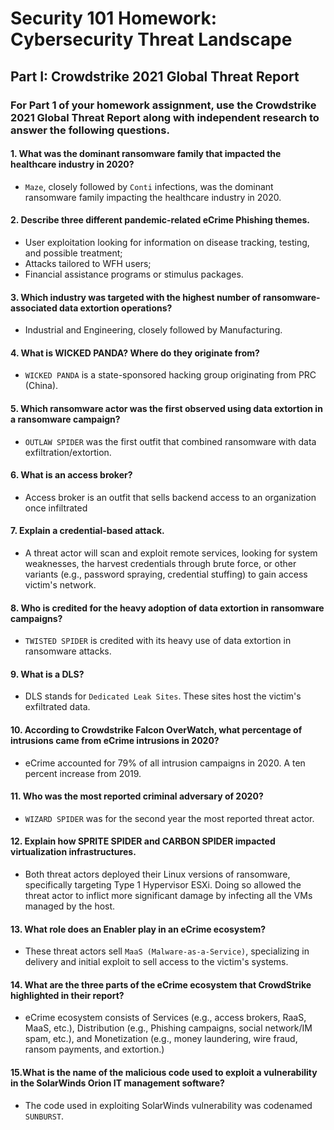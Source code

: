 # Security 101 Homework: Cybersecurity Threat Landscape
## Part I: Crowdstrike 2021 Global Threat Report
### For Part 1 of your homework assignment, use the Crowdstrike 2021 Global Threat Report along with independent research to answer the following questions.
#### **1. What was the dominant ransomware family that impacted the healthcare industry in 2020?**

* `Maze`, closely followed by `Conti` infections, was the dominant ransomware family impacting the healthcare industry in 2020.

#### **2. Describe three different pandemic-related eCrime Phishing themes.**

* User exploitation looking for information on disease tracking, testing, and possible treatment;
* Attacks tailored to WFH users;
* Financial assistance programs or stimulus packages.

#### **3. Which industry was targeted with the highest number of ransomware-associated data extortion operations?**

* Industrial and Engineering, closely followed by Manufacturing.

#### **4. What is WICKED PANDA? Where do they originate from?**

* `WICKED PANDA` is a state-sponsored hacking group originating from PRC (China).

#### **5. Which ransomware actor was the first observed using data extortion in a ransomware campaign?**

* `OUTLAW SPIDER` was the first outfit that combined ransomware with data exfiltration/extortion.

#### **6. What is an access broker?**

* Access broker is an outfit that sells backend access to an organization once infiltrated

#### **7. Explain a credential-based attack.**

* A threat actor will scan and exploit remote services, looking for system weaknesses, the harvest credentials through 
brute force,  or other variants (e.g., password spraying, credential stuffing) to gain access victim's network.

#### **8. Who is credited for the heavy adoption of data extortion in ransomware campaigns?**

* `TWISTED SPIDER` is credited with its heavy use of data extortion in ransomware attacks.

#### **9. What is a DLS?**

* DLS stands for `Dedicated Leak Sites`. These sites host the victim's exfiltrated data.

#### **10. According to Crowdstrike Falcon OverWatch, what percentage of intrusions came from eCrime intrusions in 2020?**

* eCrime accounted for 79% of all intrusion campaigns in 2020. A ten percent increase from 2019.

#### **11. Who was the most reported criminal adversary of 2020?**

* `WIZARD SPIDER` was for the second year the most reported threat actor.

#### **12. Explain how SPRITE SPIDER and CARBON SPIDER impacted virtualization infrastructures.**

* Both threat actors deployed their Linux versions of ransomware, specifically targeting Type 1 Hypervisor ESXi. 
Doing so allowed the threat actor to inflict more significant damage by infecting all the VMs managed by the host.

#### **13. What role does an Enabler play in an eCrime ecosystem?**

* These threat actors sell `MaaS (Malware-as-a-Service)`, specializing in delivery and initial exploit to sell access
to the victim's systems.

#### **14. What are the three parts of the eCrime ecosystem that CrowdStrike highlighted in their report?**

* eCrime ecosystem consists of Services (e.g., access brokers, RaaS, MaaS, etc.), Distribution (e.g., Phishing campaigns, 
social network/IM spam, etc.), and Monetization (e.g., money laundering, wire fraud, ransom payments, and extortion.)

#### **15.What is the name of the malicious code used to exploit a vulnerability in the SolarWinds Orion IT management software?**

* The code used in exploiting SolarWinds vulnerability was codenamed `SUNBURST`.

